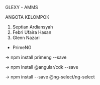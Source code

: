 GLEXY - AMMS

ANGOTA KELOMPOK
1) Septian Ardiansyah
2) Febri Ufaira Hasan
3) Glenn Nazari

- PrimeNG

-> npm install primeng --save

-> npm install @angular/cdk --save

-> npm install --save @ng-select/ng-select

